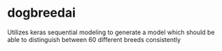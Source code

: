 # dogbreedai
Utilizes keras sequential modeling to generate a model which should be able to distinguish between 60 different breeds consistently
